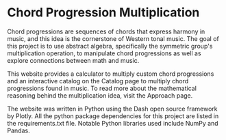# Chord Progression Multiplication

Chord progressions are sequences of chords that express harmony in music, and this idea is the cornerstone of Western tonal music. The goal of this project is to use abstract algebra, specifically the symmetric group's multiplication operation, to manipulate chord progressions as well as explore connections between math and music.

This website provides a calculator to multiply custom chord progressions and an interactive catalog on the Catalog page to multiply chord progressions found in music. To read more about the mathematical reasoning behind the multiplication idea, visit the Approach page.

The website was written in Python using the Dash open source framework by Plotly. All the python package dependencies for this project are listed in the requirements.txt file. Notable Python libraries used include NumPy and Pandas.
